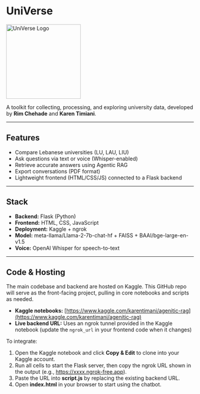 # UniVerse
<p algin="center">
  <img src="images/uniVerse.png" width="200" alt="UniVerse Logo" />
</p>

A toolkit for collecting, processing, and exploring university data, developed by **Rim Chehade** and **Karen Timiani**.

---

## Features

- Compare Lebanese universities (LU, LAU, LIU)
- Ask questions via text or voice (Whisper-enabled)
- Retrieve accurate answers using Agentic RAG
- Export conversations (PDF format)
- Lightweight frontend (HTML/CSS/JS) connected to a Flask backend

---

## Stack

- **Backend:** Flask (Python)
- **Frontend:** HTML, CSS, JavaScript
- **Deployment:** Kaggle + ngrok
- **Model:** meta-llama/Llama-2-7b-chat-hf + FAISS + BAAI/bge-large-en-v1.5
- **Voice:** OpenAI Whisper for speech-to-text

---

## Code & Hosting

The main codebase and backend are hosted on Kaggle. This GitHub repo will serve as the front-facing project, pulling in core notebooks and scripts as needed.

- **Kaggle notebooks:** [https://www.kaggle.com/karentimani/agenitic-rag](https://www.kaggle.com/karentimani/agenitic-rag)
- **Live backend URL:** Uses an ngrok tunnel provided in the Kaggle notebook (update the `ngrok_url` in your frontend code when it changes)

To integrate:

1. Open the Kaggle notebook and click **Copy & Edit** to clone into your Kaggle account.
2.  Run all cells to start the Flask server, then copy the ngrok URL shown in the output (e.g., https://xxxx.ngrok-free.app).
3. Paste the URL into **script.js** by replacing the existing backend URL.
4. Open **index.html** in your browser to start using the chatbot.
